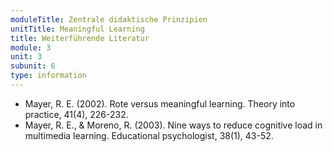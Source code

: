 ```yaml
---
moduleTitle: Zentrale didaktische Prinzipien
unitTitle: Meaningful Learning
title: Weiterführende Literatur
module: 3
unit: 3
subunit: 6
type: information
---
```


* Mayer, R. E. (2002). Rote versus meaningful learning. Theory into practice, 41(4), 226-232.
* Mayer, R. E., & Moreno, R. (2003). Nine ways to reduce cognitive load in multimedia learning. Educational psychologist, 38(1), 43-52.